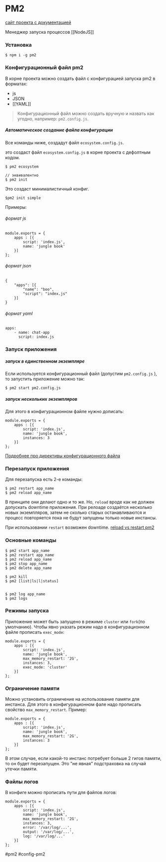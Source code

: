 # PM2
[сайт проекта с документацией](https://pm2.keymetrics.io)

 Менеджер запуска процессов [[NodeJS]]
 
### Установка
```
$ npm i -g pm2
```
### Конфигурационный файл pm2
В корне проекта можно создать файл с конфигурацией запуска pm2 в форматах:
- js
- JSON
- [[YAML]]

>Конфигурационный файл можно создать вручную и назвать как угодно, например: `pm2.config.js`.

##### Автоматическое создание файла конфигурации
Все команды ниже, создадут файл `ecosystem.config.js`.

это создаст файл `ecosystem.config.js` в корне проекта с дефолтным кодом.
```
$ pm2 ecosystem

// эквивалентно
$ pm2 init
```

Это создаст минималистичный конфиг.
```
$pm2 init simple
```


Примеры:
###### формат js
```
module.exports = {
	apps : [{
		script: 'index.js',
		name: 'jungle book'
	}]
};
```

###### формат json
```
{
	"apps": [{
		"name": "boo",
		"script": "index.js"
	}]
}
```
###### формат yaml
```
apps:
	- name: chat-app
	  script: index.js
```

### Запуск приложения
##### запуск в единственном экземпляре
Если используется конфигурационный файл (допустим  `pm2.config.js` ), то запустить приложение можно так:
```
$ pm2 start pm2.config.js
```

##### запуск нескольких экземпляров
Для этого в конфигурационном файле нужно дописать:

```
module.exports = {
	apps : [{
		script: 'index.js',
		name: 'jungle book',
		instances: 3
	}]
};
```
[Подробнее про директивы конфигурационного файла](https://pm2.keymetrics.io/docs/usage/application-declaration/)

### Перезапуск приложения
 Для перезапуска есть 2-е команды:

```
$ pm2 restart app_name
$ pm2 reload app_name
```

 В принципе они делают одно и то же. Но, `reload` вроде как не должен допускать downtime приложения. При релоаде создаётся несколько новых экземпляров, затем не сколько старых останавливаются и процесс повторяется пока не будут запущены только новые инстансы.
 
 При использовании `restart` возможен downtime.
[reload vs restart pm2](https://pm2.keymetrics.io/docs/usage/cluster-mode/#reload)

### Основные команды
```
$ pm2 start app_name
$ pm2 restart app_name
$ pm2 reload app_name
$ pm2 stop app_name
$ pm2 delete app_name

$ pm2 kill
$ pm2 [list|ls|l|status]


$ pm2 log app_name
$ pm2 logs
```

### Режимы запуска
Приложение может быть запущено в режиме `cluster` или `fork`(по умолчанию).
Чтобы явно указать режим надо в конфигурационном файле прописать `exec_mode`:
```
module.exports = {
	apps : [{
		script: 'index.js',
		name: 'jungle book',
		max_memory_restart: '2G',
		instances: 3,
		exec_mode: 'cluster'
	}]
};
```

### Ограничение памяти
Можно установить ограничение на использование памяти для инстанса. Для этого в конфигурационном фале надо прописать  свойство `max_memory_restart`.
Пример:
```
module.exports = {
	apps : [{
		script: 'index.js',
		name: 'jungle book',
		max_memory_restart: '2G',
		instances: 3
	}]
};
```
В этом случае, если какой-то инстанс потребует больше 2 гигов памяти, то он будет перезапущен. Это "не явная" подстраховка на случай утечки памяти.

### Файлы логов
В конфиге можно прописать пути для файлов логов:
```
module.exports = {
	apps : [{
		script: 'index.js',
		name: 'jungle book',
		max_memory_restart: '2G',
		instances: 3,
		error: '/var/log/...',
		output: '/var/log/...',
		log: '/var/log/...'
	}]
};

```

#pm2 #config-pm2